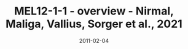 ---
title: MEL12-1-1 - overview - Nirmal, Maliga, Vallius, Sorger et al., 2021
image: https://labsyspharm.github.io/HTA-MELATLAS-1/images/thumbnail-MEL12-1-1-overview.jpg
date: '2011-02-04'
minerva_link: https://labsyspharm.github.io/HTA-MELATLAS-1/stories/MEL12-1-1-overview.html
info_link: null
show_page_link: false
---